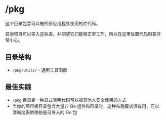 # /pkg

这个目录包含可以被外部应用程序使用的库代码。

其他项目可以导入这些库，并期望它们能够正常工作，所以在这里放置代码时要非常小心。

## 目录结构

- `/pkg/utils/` - 通用工具函数

## 最佳实践

- `/pkg` 目录是一种显式表明代码可以被其他人安全使用的方式
- 当你的项目根目录包含大量非 Go 组件和目录时，这种布局模式很有用，可以清晰地表明哪些是可导入的 Go 包
